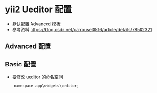 # yii2 Ueditor 配置
* 默认配置 Advanced 模板
* 参考资料 
	https://blog.csdn.net/carrousel0516/article/details/78582321


## Advanced 配置






## Basic 配置
* 要修改 ueditor 的命名空间

```
	namespace app\widgets\ueditor;

```
